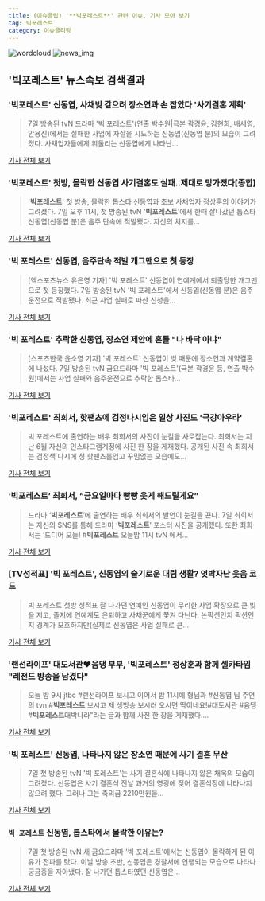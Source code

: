 ```yaml
---
title: (이슈클립) '**빅포레스트**' 관련 이슈, 기사 모아 보기
tag: 빅포레스트
category: 이슈클리핑
---
```

![wordcloud](https://s3.ap-northeast-2.amazonaws.com/lyrics101-wordcloud/2018-09-08-1536346273.png)
![news_img](https://user-images.githubusercontent.com/42597476/44507050-1206f400-a6e4-11e8-8d98-7ffbfebb353f.png)
## **'**빅포레스트**'** 뉴스속보 검색결과
### '**빅포레스트**' 신동엽, 사채빚 갚으려 장소연과 손 잡았다 '사기결혼 계획'

>7일 방송된 tvN 드라마 '빅 포레스트'(연출 박수원|극본 곽경윤, 김현희, 배세영, 안용진)에서는 실패한 사업에 자살을 시도하는 신동엽(신동엽 분)의 모습이 그려졌다. 사채업자들에게 휘둘리는 신동엽에게 나타난...

<a href="http://biz.heraldcorp.com/view.php?ud=201809072309475259661_1" target="_blank">기사 전체 보기</a>

### '**빅포레스트**' 첫방, 몰락한 신동엽 사기결혼도 실패..제대로 망가졌다[종합]

>'**빅포레스트**' 첫 방송, 몰락한 톱스타 신동엽과 초보 사채업자 정상훈의 이야기가 그려졌다. 7일 오후 11시, 첫 방송된 tvN '**빅포레스트**'에서 한때 잘나갔던 톱스타 신동엽(신동엽 분)은 음주 단속에 적발됐다. 자신의 처지를...

<a href="http://www.osen.co.kr/article/G1110984861" target="_blank">기사 전체 보기</a>

### '빅 포레스트' 신동엽, 음주단속 적발 개그맨으로 첫 등장

>[엑스포츠뉴스 유은영 기자] '빅 포레스트' 신동엽이 연예계에서 퇴출당한 개그맨으로 첫 등장했다. 7일 방송된 tvN '빅 포레스트'에서 신동엽(신동엽 분)은 음주운전으로 적발됐다. 최근 사업 실패로 파산 신청을...

<a href="http://www.xportsnews.com/?ac=article_view&entry_id=1016967" target="_blank">기사 전체 보기</a>

### '빅 포레스트' 추락한 신동엽, 장소연 제안에 흔들 "나 바닥 아냐"

>[스포츠한국 윤소영 기자] '빅 포레스트' 신동엽이 빚 때문에 장소연과 계약결혼에 나섰다. 7일 방송된 tvN 금요드라마 '빅 포레스트'(극본 곽경윤 등, 연출 박수원)에서는 사업 실패와 음주운전으로 추락한 톱스타...

<a href="http://sports.hankooki.com/lpage/entv/201809/sp20180907234123136670.htm" target="_blank">기사 전체 보기</a>

### '**빅포레스트**' 최희서, 핫팬츠에 검정나시입은 일상 사진도 '극강아우라'

>빅 포레스트에 출연하는 배우 최희서의 사진이 눈길을 사로잡는다. 최희서는 지난 6월 자신의 인스타그램계정에 사진 한 장을 게재했다. 공개된 사진 속 최희서는 검정색 나시에 청 핫팬츠를입고 꾸밈없는 모습에도...

<a href="http://www.joongdo.co.kr/main/view.php?key=20180907002323223" target="_blank">기사 전체 보기</a>

### ‘**빅포레스트**’ 최희서, “금요일마다 빵빵 웃게 해드릴게요”

>드라마 ‘**빅포레스트**’에 출연하는 배우 최희서의 발언이 눈길을 끈다. 7일 최희서는 자신의 SNS를 통해 드라마 ‘**빅포레스트**’ 포스터 사진을 공개했다. 또한 최희서는 ‘드디어 오늘! #**빅포레스트** 오늘밤 11시 tvN 에서...

<a href="http://www.kookje.co.kr/news2011/asp/newsbody.asp?code=0500&key=20180908.99099003128" target="_blank">기사 전체 보기</a>

### [TV성적표] '빅 포레스트', 신동엽의 슬기로운 대림 생활? 엇박자난 웃음 코드

>빅 포레스트 첫방 성적표 잘 나가던 연예인 신동엽이 무리한 사업 확장으로 큰 빚을 지고, 졸지에 연예계도 은퇴하고 사채꾼에게 쫓겨 다닌다. 논픽션인지 픽션인지 경계가 모호하지만(실제로 신동엽은 사업 실패로 큰...

<a href="http://enews.imbc.com/News/RetrieveNewsInfo/242593" target="_blank">기사 전체 보기</a>

### '랜선라이프' 대도서관♥︎윰댕 부부, '**빅포레스트**' 정상훈과 함께 셀카타임 "레전드 방송을 남겼다"

>오늘 밤 9시 jtbc #랜선라이프 보시고 이어서 밤 11시에 형님과 #신동엽 님 주연의 tvn #**빅포레스트** 보시고 제 생방송 보시러 오시면 딱이네요!#대도서관 #윰댕 #**빅포레스트**대박나라"라는 글과 함께 사진 한 장을 게재했다....

<a href="http://www.topstarnews.net/news/articleView.html?idxno=478140" target="_blank">기사 전체 보기</a>

### '빅 포레스트' 신동엽, 나타나지 않은 장소연 때문에 사기 결혼 무산

>7일 첫 방송된 tvN '빅 포레스트'는 사기 결혼식에 나타나지 않은 채옥의 모습이 그려졌다. 신동엽은 사기 결혼식 전날 과거의 영광에 젖어 결혼식장에 나타나지 않으려 했다. 그러나 그는 축의금 2210만원을...

<a href="http://www.sportsseoul.com/news/read/678302" target="_blank">기사 전체 보기</a>

### `빅 포레스트` 신동엽, 톱스타에서 몰락한 이유는?

>7일 첫 방송된 tvN 새 금요드라마 '빅 포레스트'에서는 신동엽이 몰락하게 된 이유가 전파를 탔다. 이날 방송 초반, 신동엽은 경찰서에 연행되는 모습으로 나타나 궁금증을 자아냈다. 잘 나가던 톱스타였던 신동엽은...

<a href="http://star.mk.co.kr/new/view.php?mc=ST&year=2018&no=566177" target="_blank">기사 전체 보기</a>


